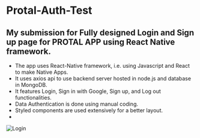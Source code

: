 # Protal-Auth-Test
## My submission for Fully designed Login and Sign up page for PROTAL APP using React Native framework.

- The app uses React-Native framework, i.e. using Javascript and React to make Native Apps.
- It uses axios api to use backend server hosted in node.js and database in MongoDB.
- It features Login, Sign in with Google, Sign up, and Log out functionalities.
- Data Authentication is done using manual coding.
- Styled components are used extensively for a better layout.
- 
![Login](https://github.com/originalsidd/Portal-Auth-Test/assets/img/Login%20Screen.png?raw=true)
